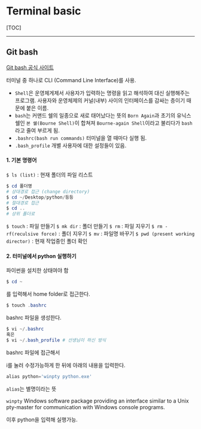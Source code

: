 # Terminal basic

[TOC]

---





## Git bash

[Git bash 공식 사이트](https://gitforwindows.org)

터미널 중 하나로 CLI (Command Line Interface)를 사용.

* `Shell`은 운영체게제서 사용자가 입력하는 명령을 읽고 해석하여 대신 실행해주는 프로그램. 사용자와 운영체제의 커널(내부) 사이의 인터페이스를 감싸는 층이기 때문에 붙은 이름.
* `bash`는 커맨드 쉘의 일종으로 새로 태어났다는 뜻의 `Born Again`과 초기의 유닉스 쉘인 `본 쉘(Bourne Shell)`이 합쳐져 `Bourne-again Shell`이라고 불리다가 `bash`라고 줄여 부르게 됨.
* `.bashrc(bash run commands)` 터미널을 열 때마다 실행 됨.
* `.bash_profile` 개별 사용자에 대한 설정들이 있음.

#### 1. 기본 명령어

`$ ls (list)` : 현재 폴더의 파일 리스트

```powershell
$ cd 폴더명
# 상대경로 접근 (change directory)
$ cd ~/Desktop/python/등등
# 절대경로 접근
$ cd .. 
# 상위 폴더로
```

`$ touch` : 파일 만들기
`$ mk dir` : 폴더 만들기
`$ rm` : 파일 지우기
`$ rm -rf(reculsive force)` : 폴더 지우기
`$ mv` : 파일명 바꾸기
`$ pwd (present working director)` : 현재 작업중인 폴더 확인



#### 2. 터미널에서 python 실행하기

파이썬을 설치한 상태여야 함

```powershell
$ cd ~
```

를 입력해서 home folder로 접근한다.

```powershell
$ touch .bashrc
```

bashrc 파일을 생성한다.

```powershell
$ vi ~/.bashrc
혹은
$ vi ~/.bash_profile # 선생님이 하신 방식
```

bashrc 파일에 접근해서

i를 눌러 수정가능하게 한 뒤에 아래의 내용을 입력한다.

```powershell
alias python='winpty python.exe'
```

`alias`는 별명이라는 뜻

`winpty` Windows software package providing an interface similar to a Unix pty-master for communication with Windows console programs.

이후 python을 입력해 실행가능.